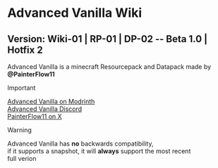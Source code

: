 <a name="top"></a>
# Advanced Vanilla Wiki
## Version: Wiki-01 | RP-01 | DP-02 -- Beta 1.0 | Hotfix 2
Advanced Vanilla is a minecraft Resourcepack and Datapack made by **@PainterFlow11**
> [!IMPORTANT]
> [Advanced Vanilla on Modrinth](https://modrinth.com/resourcepack/advanced-vanilla)</br>
> [Advanced Vanilla Discord](https://discord.com/invite/8rzVSF36ab)</br>
> [PainterFlow11 on X](https://x.com/PainterFlow11)

> [!WARNING]
> Advanced Vanilla has **no** backwards compatibility,</br>
> if it supports a snapshot, it will __always__ support the most recent</br>
> full verion
